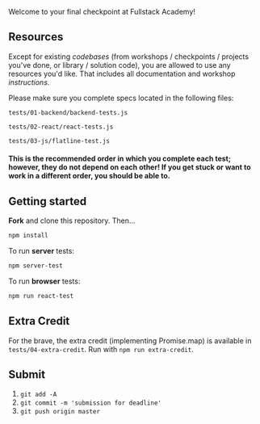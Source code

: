 Welcome to your final checkpoint at Fullstack Academy!

## Resources

Except for existing *codebases* (from workshops / checkpoints / projects you've done, or library / solution code), you are allowed to use any resources you'd like. That includes all documentation and workshop *instructions*.

Please make sure you complete specs located in the following files:

`tests/01-backend/backend-tests.js`

`tests/02-react/react-tests.js`

`tests/03-js/flatline-test.js`

#### This is the recommended order in which you complete each test; however, they do not depend on each other! If you get stuck or want to work in a different order, you should be able to.

## Getting started

**Fork** and clone this repository. Then...

```bash
npm install
```

To run **server** tests:

```bash
npm server-test
```

To run **browser** tests:

```bash
npm run react-test
```

## Extra Credit

For the brave, the extra credit (implementing Promise.map) is available in `tests/04-extra-credit`. Run with `npm run extra-credit`.

## Submit

1. `git add -A`
2. `git commit -m 'submission for deadline'`
3. `git push origin master`

